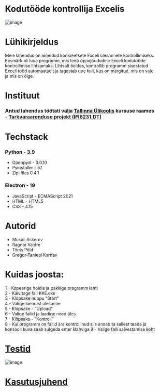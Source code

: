 # Kodutööde kontrollija Excelis

![image](https://user-images.githubusercontent.com/90192553/173900491-166db1a4-7449-4d99-98d3-f959360063ca.png)

# Lühikirjeldus
Meie lahendus on mõeldud konkreetsete Exceli ülesannete kontrollimiseks. Eesmärk oli luua programm, mis teeb õppejõududele Exceli kodutööde kontrollimise lihtsamaks. Lihtsalt öeldes, kontrollib programm sisestatud Exceli tööd automaatselt ja tagastab uue faili, kus on märgitud, mis on vale ja mis on õige.

# Instituut
### Antud lahendus töötati välja [Tallinna Ülikoolis](https://www.tlu.ee/) kursuse raames - [Tarkvaraarenduse projekt (IFI6231.DT)]( https://ois2.tlu.ee/tluois/aine/IFI6231.DT)
# Techstack

### Python - 3.9  
* Openpyxl - 3.0.10 
* Pyinstaller -  5.1
* Zip-files 0.4.1  

### Electron - 19
* JavaScript - ECMAScript 2021
* HTML - HTML5
* CSS - 4.15

# Autorid  
* Mükail Askerov
* Ragnar Valdre
* Tõnis Põld
* Gregor-Tanieel Kornav

# Kuidas joosta:

 1 - Kopeerige hoidla ja pakkige programm lahti  
 2 - Käivitage fail KKE.exe  
 3 - Klõpsake nuppu "Start"  
 4 - Valige loendist ülesanne  
 5 - Klõpsake - "Upload"  
 6 - Valige failid ja laadige need üles  
 7 - Klõpsake - "Kontroll"  
 8 - Kui programm on failid ära kontrollinud siis annab ta sellest teada ja konsooli kuva saab sulgeda enter klahviga
 9 - Valige faili salvestamise koht
 
 # [Testid](https://docs.google.com/document/d/1pFNqG9TLpT1YzeC5V1awnxfWN56ZR4OcLS5reTIeQHg/)
 ![image](https://user-images.githubusercontent.com/90237364/174277458-b636a0d7-9c3d-4f67-a167-8b8648346b23.png)
 
 # [Kasutusjuhend](https://docs.google.com/document/d/1bYOjbNqanSfSt7IUlWjoW5dA7j0MfoB2/edit?usp=sharing&ouid=110503012990584289652&rtpof=true&sd=true)

